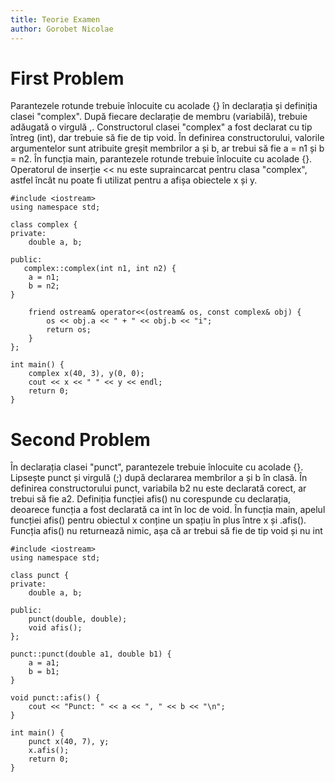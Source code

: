 ```yaml
---
title: Teorie Examen
author: Gorobet Nicolae
---
```


# First Problem

Parantezele rotunde trebuie înlocuite cu acolade {} în declarația și definiția clasei "complex".
După fiecare declarație de membru (variabilă), trebuie adăugată o virgulă ,.
Constructorul clasei "complex" a fost declarat cu tip întreg (int), dar trebuie să fie de tip void.
În definirea constructorului, valorile argumentelor sunt atribuite greșit membrilor a și b, ar trebui să fie a = n1 și b = n2.
În funcția main, parantezele rotunde trebuie înlocuite cu acolade {}.
Operatorul de inserție << nu este supraincarcat pentru clasa "complex", astfel încât nu poate fi utilizat pentru a afișa obiectele x și y.

```
#include <iostream>
using namespace std;

class complex {
private:
    double a, b;

public:
   complex::complex(int n1, int n2) {
    a = n1;
    b = n2;
}

    friend ostream& operator<<(ostream& os, const complex& obj) {
        os << obj.a << " + " << obj.b << "i";
        return os;
    }
};

int main() {
    complex x(40, 3), y(0, 0);
    cout << x << " " << y << endl;
    return 0;
}

```

# Second Problem

În declarația clasei "punct", parantezele trebuie înlocuite cu acolade {}.
Lipsește punct și virgulă (;) după declararea membrilor a și b în clasă.
În definirea constructorului punct, variabila b2 nu este declarată corect, ar trebui să fie a2.
Definiția funcției afis() nu corespunde cu declarația, deoarece funcția a fost declarată ca int în loc de void.
În funcția main, apelul funcției afis() pentru obiectul x conține un spațiu în plus între x și .afis().
Funcția afis() nu returnează nimic, așa că ar trebui să fie de tip void și nu int


```
#include <iostream>
using namespace std;

class punct {
private:
    double a, b;

public:
    punct(double, double);
    void afis();
};

punct::punct(double a1, double b1) {
    a = a1;
    b = b1;
}

void punct::afis() {
    cout << "Punct: " << a << ", " << b << "\n";
}

int main() {
    punct x(40, 7), y;
    x.afis();
    return 0;
}
```